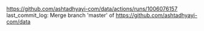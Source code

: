 https://github.com/ashtadhyayi-com/data/actions/runs/1006076157
last_commit_log: Merge branch 'master' of https://github.com/ashtadhyayi-com/data